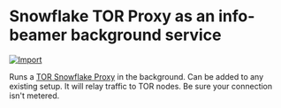 # Snowflake TOR Proxy as an info-beamer background service

[![Import](https://cdn.infobeamer.com/s/img/import.png)](https://info-beamer.com/use?url=https://github.com/dividuum/package-snowflake)

Runs a [TOR Snowflake Proxy](https://gitweb.torproject.org/pluggable-transports/snowflake.git/)
in the background. Can be added to any existing setup. It will relay traffic to TOR nodes. Be sure
your connection isn't metered.
